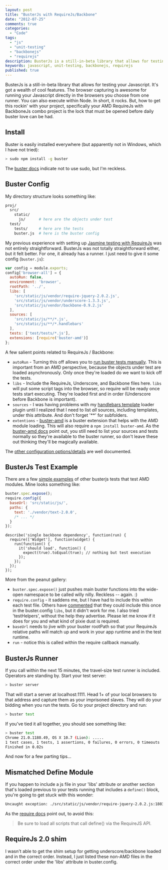```yaml
---
layout: post
title: "BusterJs with RequireJs/Backbone"
date: "2012-07-25"
comments: true
categories:
  - "Code"
tags:
  - "js"
  - "unit-testing"
  - "backbonejs"
  - "requirejs"
description: BusterJs is a still-in-beta library that allows for testing your Javascript.  It's got a wealth of cool features.  The browser capturing is awesome for runn
keywords: javascript, unit-testing, backbonejs, requirejs
published: true
---
```


BusterJs is a still-in-beta library that allows for testing your Javascript.  It's got a wealth of cool features.  The browser capturing is awesome for running your Javascript directly in the browsers you choose from one runner.  You can also execute within Node.  In short, it rocks.  But, how to get this rockin' with your project, specifically your AMD RequireJs with BackboneJs combo project is the lock that must be opened before daily buster love can be had.

<!--more-->

## Install
Buster is easily installed everywhere (but apparently not in Windows, which I have not tried):

```bash
> sudo npm install -g buster
```

The [buster docs](http://busterjs.org/docs/getting-started/) indicate not to use sudo, but I'm reckless.

## Buster Config

My directory structure looks something like:

```bash
proj/
  src/
    static/
      js/      # here are the objects under test
  test/
    tests/     # here are the tests
    buster.js  # here is the buster config
```


My previous experience with setting up [Jasmine testing with RequireJs](http://rockycode.com/blog/jasmine-unit-testing-requirejs/) was not entirely straightforward.  BusterJs was not totally straightforward either, but it felt better.  For one, it already has a runner.  I just need to give it some config (`buster.js`):

```js
var config = module.exports;
config['browser-all'] = {
  autoRun: false,
  environment: 'browser',
  rootPath: '../',
  libs: [
    'src/static/js/vendor/require-jquery-2.0.2.js',
    'src/static/js/vendor/underscore-1.3.3.js',
    'src/static/js/vendor/backbone-0.9.2.js'
  ],
  sources: [
    'src/static/js/**/*.js',
    'src/static/js/**/*.handlebars'
  ],
  tests: ['test/tests/*.js'],
  extensions: [require('buster-amd')]
};
```

A few salient points related to RequireJs / Backbone:

* `autoRun` - Turning this off allows you to [run buster tests manually](http://busterjs.org/docs/starting-testrun-manually/).  This is important from an AMD perspective, because the objects under test are loaded asynchronously.  Only once they're loaded do we want to kick off the tests.
*  `libs` - Include the RequireJs, Underscore, and Backbone files here.  `libs` will put some script tags into the browser, so require will be ready once tests start executing.  They're loaded first and in order (Underscore before Backbone is important).
* `sources` - I was having problems with my [handlebars template](http://handlebarsjs.com/) loader plugin until I realized that I need to list *all* sources, including templates, under this attribute.  And don't forget '**' for subfolders.
* `extentions` - [buster-amd](https://github.com/busterjs/buster-amd) is a buster extension that helps with the AMD module loading.  This will also require a `npm install buster-amd`.  As the [buster-amd docs](http://busterjs.org/docs/extensions/) point out, you still need to list your sources and tests normally so they're available to the buster runner, so don't leave these out thinking they'll be magically available.  

The [other configuration options/details](http://busterjs.org/docs/configuration/) are well documented.

## BusterJs Test Example

There are a few [simple examples](https://github.com/trodrigues/buster-amd-example/) of other busterjs tests that test AMD modules.  Mine looks something like:

```js
buster.spec.expose();
require.config({
  baseUrl: 'src/static/js/',
  paths: {
    text: './vendor/text-2.0.0',
    /* ... */
  }
});
```

    describe('single backbone dependency', function(run) {
      require(['Widget'], function(widget) {
        run(function() {
          it('should load', function() {
            expect(true).toEqual(true); // nothing but test execution
          });
        });
      });
    });

More from the peanut gallery:

* `buster.spec.expose()` just pushes main buster functions into the wide-open namespace to be called willy nilly.  Reckless -- again. :)
* `require.config` - it saddens me, but I have had to include this within each test file.  Others have [commented](https://groups.google.com/d/msg/busterjs/IZWItTzDT5I/AmX9wN-6oJoJ) that they could include this once in the buster.config `libs`, but it didn't work for me.  I also tried 'testHelpers', without the help they advertise.  Please let me know if it does for you and what kind of pixie dust is required.
* `baseUrl` needs to jive with your buster rootPath so that your RequireJs relative paths will match up and work in your app runtime and in the test runtime.
* `run` - notice this is called within the require callback manually.

## BusterJs Runner

If you call within the next 15 minutes, the travel-size test runner is included.  Operators are standing by.  Start your test server:

```bash
> buster server
```

That will start a server at localhost:1111.  Head 1+ of your local browsers to that address and capture them as your imprisoned slaves.  They will do your bidding when you run the tests.  Go to your project directory and run:

```bash
> buster test
```

If you've tied it all together, you should see something like:

```bash
> buster test
Chrome 21.0.1180.49, OS X 10.7 (Lion): .....                                                                            
1 test cases, 1 tests, 1 assertions, 0 failures, 0 errors, 0 timeouts
Finished in 0.02s
```

And now for a few parting tips...

## Mismatched Define Module

If you happen to include a js file in your 'libs' attribute or another section that's loaded previous to your tests running that includes a `define()` block, you're going to get stuck with this wonder:

```bash
Uncaught exception: ./src/static/js/vendor/require-jquery-2.0.2.js:1803 Uncaught Error: Mismatched anonymous define() module: function (module) {
```

As the [require docs](http://requirejs.org/docs/errors.html#mismatch) point out, to avoid this:

>Be sure to load all scripts that call define() via the RequireJS API.

## RequireJs 2.0 shim

I wasn't able to get the shim setup for getting underscore/backbone loaded and in the correct order.  Instead, I just listed these non-AMD files in the correct order under the 'libs' attribute in buster.config.

  
